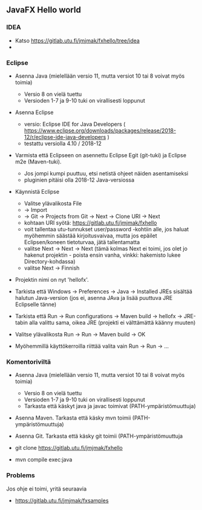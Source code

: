 ## JavaFX Hello world

### IDEA

* Katso https://gitlab.utu.fi/jmjmak/fxhello/tree/idea
* 
### Eclipse

* Asenna Java (mielellään versio 11, mutta versiot 10 tai 8 voivat myös toimia)
  * Versio 8 on vielä tuettu
  * Versioden 1-7 ja 9-10 tuki on virallisesti loppunut

* Asenna Eclipse
  * versio: Eclipse IDE for Java Developers ( https://www.eclipse.org/downloads/packages/release/2018-12/r/eclipse-ide-java-developers )
  * testattu versiolla 4.10 / 2018-12

* Varmista että Eclipseen on asennettu Eclipse Egit (git-tuki) ja Eclipse m2e (Maven-tuki).    
  * Jos jompi kumpi puuttuu, etsi netistä ohjeet näiden asentamiseksi
  * pluginien pitäisi olla 2018-12 Java-versiossa 

* Käynnistä Eclipse
  * Valitse ylävalikosta File
  * -> Import
  * -> Git -> Projects from Git -> Next -> Clone URI -> Next
  * kohtaan URI syötä: https://gitlab.utu.fi/jmjmak/fxhello
  * voit tallentaa utu-tunnukset user/password -kohtiin alle, jos haluat myöhemmin säästää kirjoitusvaivaa, mutta jos epäilet Eclipsen/koneen tietoturvaa, jätä tallentamatta
  * valitse Next -> Next -> Next (tämä kolmas Next ei toimi, jos olet jo hakenut projektin - poista ensin vanha, vinkki: hakemisto lukee Directory-kohdassa)
  * valitse Next -> Finnish

* Projektin nimi on nyt 'hellofx'.

* Tarkista että Windows -> Preferences -> Java -> Installed JREs sisältää halutun Java-version (jos ei, asenna JAva ja lisää puuttuva JRE Eclipselle tänne)

* Tarkista että Run -> Run configurations -> Maven build -> hellofx -> JRE-tabin alla valittu sama, oikea JRE (projekti ei välttämättä käänny muuten)

* Valitse ylävalikosta Run -> Run -> Maven build -> OK

* Myöhemmillä käyttökerroilla riittää valita vain Run -> Run -> ...

### Komentoriviltä

* Asenna Java (mielellään versio 11, mutta versiot 10 tai 8 voivat myös toimia)
  * Versio 8 on vielä tuettu
  * Versioden 1-7 ja 9-10 tuki on virallisesti loppunut
  * Tarkasta että käskyt java ja javac toimivat (PATH-ympäristömuuttuja)

* Asenna Maven. Tarkasta että käsky mvn toimii (PATH-ympäristömuuttuja)

* Asenna Git. Tarkasta että käsky git toimii (PATH-ympäristömuuttuja

* git clone https://gitlab.utu.fi/jmjmak/fxhello
* mvn compile exec:java

### Problems

Jos ohje ei toimi, yritä seuraavia 
 * https://gitlab.utu.fi/jmjmak/fxsamples